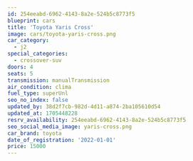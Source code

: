 ```yaml
---
id: 254eeabd-6962-4143-8a2e-524b5c8773f5
blueprint: cars
title: 'Toyota Yaris Cross'
image: cars/toyota-yaris-cross.png
car_category:
  - j2
special_categories:
  - crossover-suv
doors: 4
seats: 5
transmission: manualTransmission
air_condition: clima
fuel_type: superUnl
seo_no_index: false
updated_by: 38d2f7cb-982d-4d11-a874-2ba105610d54
updated_at: 1705448228
resrv_availability: 254eeabd-6962-4143-8a2e-524b5c8773f5
seo_social_media_image: yaris-cross.png
car_brand: toyota
date_of_registration: '2022-01-01'
price: 15000
---
```

